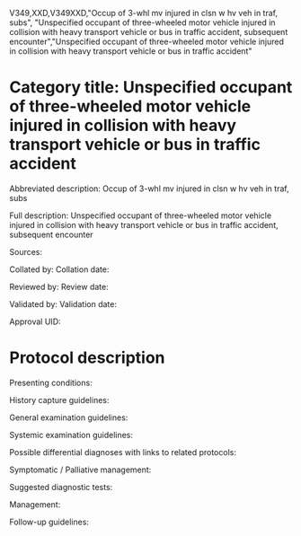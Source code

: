 V349,XXD,V349XXD,"Occup of 3-whl mv injured in clsn w hv veh in traf, subs", "Unspecified occupant of three-wheeled motor vehicle injured in collision with heavy transport vehicle or bus in traffic accident, subsequent encounter","Unspecified occupant of three-wheeled motor vehicle injured in collision with heavy transport vehicle or bus in traffic accident"
# Category title: Unspecified occupant of three-wheeled motor vehicle injured in collision with heavy transport vehicle or bus in traffic accident

Abbreviated description: Occup of 3-whl mv injured in clsn w hv veh in traf, subs

Full description: Unspecified occupant of three-wheeled motor vehicle injured in collision with heavy transport vehicle or bus in traffic accident, subsequent encounter

Sources:

Collated by:
Collation date:

Reviewed by:
Review date:

Validated by:
Validation date:

Approval UID:

# Protocol description

Presenting conditions:

History capture guidelines:

General examination guidelines:

Systemic examination guidelines:

Possible differential diagnoses with links to related protocols:

Symptomatic / Palliative management:

Suggested diagnostic tests:

Management:

Follow-up guidelines:
